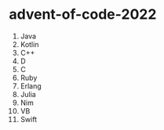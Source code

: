 # advent-of-code-2022

1. Java
2. Kotlin
3. C++
4. D
5. C
6. Ruby
7. Erlang
8. Julia
9. Nim
10. VB
12. Swift